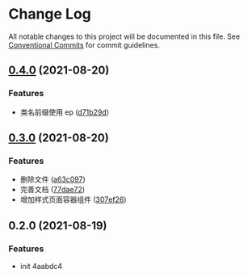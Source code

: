# Change Log

All notable changes to this project will be documented in this file. See [Conventional Commits](https://conventionalcommits.org) for commit guidelines.

## [0.4.0](https://github.com/vip-frondend/epeejs/compare/v0.3.0...v0.4.0) (2021-08-20)

### Features

- 类名前缀使用 ep ([d71b29d](https://github.com/vip-frondend/epeejs/commit/d71b29d099c41af70af007be96b86f2b30ad2843))

## [0.3.0](https://github.com/vip-frondend/epeejs/compare/v0.2.0...v0.3.0) (2021-08-20)

### Features

- 删除文件 ([a63c097](https://github.com/vip-frondend/epeejs/commit/a63c09721c346b5646b19b54c7a0bfd7cc8653a9))
- 完善文档 ([77dae72](https://github.com/vip-frondend/epeejs/commit/77dae721a2b5383828112ad3559718c4ccc4eaaf))
- 增加样式页面容器组件 ([307ef26](https://github.com/vip-frondend/epeejs/commit/307ef260e4648667aebe617911966401132fbf4a))

## 0.2.0 (2021-08-19)

### Features

- init 4aabdc4
